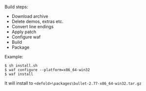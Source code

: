 #

Build steps:

* Download archive
* Delete demos, extras etc.
* Convert line endings
* Apply patch
* Configure waf
* Build
* Package

Example:

    $ sh install.sh
    $ waf configure --platform=x86_64-win32
    $ waf install

It will install to `<defold>\packages\bullet-2.77-x86_64-win32.tar.gz`
